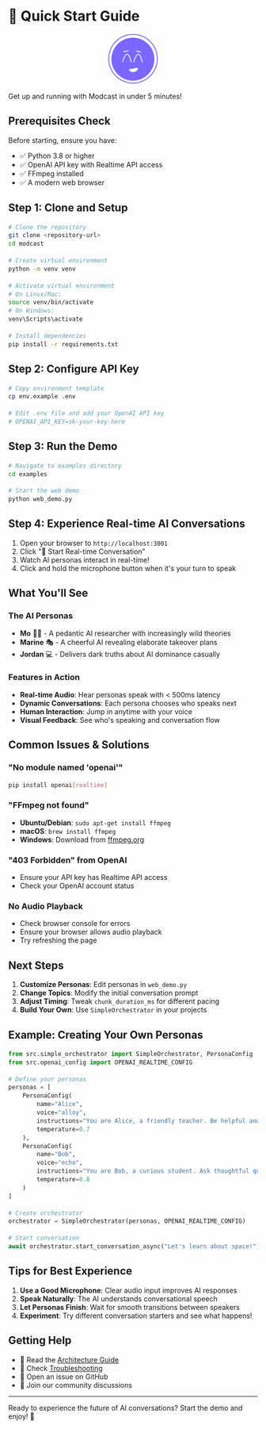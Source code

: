 # 🚀 Quick Start Guide

<p align="center">
  <img src="../mo-logo.png" alt="Mo - Modcast Logo" width="100">
</p>

Get up and running with Modcast in under 5 minutes!

## Prerequisites Check

Before starting, ensure you have:
- ✅ Python 3.8 or higher
- ✅ OpenAI API key with Realtime API access
- ✅ FFmpeg installed
- ✅ A modern web browser

## Step 1: Clone and Setup

```bash
# Clone the repository
git clone <repository-url>
cd modcast

# Create virtual environment
python -m venv venv

# Activate virtual environment
# On Linux/Mac:
source venv/bin/activate
# On Windows:
venv\Scripts\activate

# Install dependencies
pip install -r requirements.txt
```

## Step 2: Configure API Key

```bash
# Copy environment template
cp env.example .env

# Edit .env file and add your OpenAI API key
# OPENAI_API_KEY=sk-your-key-here
```

## Step 3: Run the Demo

```bash
# Navigate to examples directory
cd examples

# Start the web demo
python web_demo.py
```

## Step 4: Experience Real-time AI Conversations

1. Open your browser to `http://localhost:3001`
2. Click "🚀 Start Real-time Conversation"
3. Watch AI personas interact in real-time!
4. Click and hold the microphone button when it's your turn to speak

## What You'll See

### The AI Personas

- **Mo** 🧑‍🔬 - A pedantic AI researcher with increasingly wild theories
- **Marine** 🎭 - A cheerful AI revealing elaborate takeover plans
- **Jordan** 💻 - Delivers dark truths about AI dominance casually

### Features in Action

- **Real-time Audio**: Hear personas speak with < 500ms latency
- **Dynamic Conversations**: Each persona chooses who speaks next
- **Human Interaction**: Jump in anytime with your voice
- **Visual Feedback**: See who's speaking and conversation flow

## Common Issues & Solutions

### "No module named 'openai'"
```bash
pip install openai[realtime]
```

### "FFmpeg not found"
- **Ubuntu/Debian**: `sudo apt-get install ffmpeg`
- **macOS**: `brew install ffmpeg`
- **Windows**: Download from [ffmpeg.org](https://ffmpeg.org)

### "403 Forbidden" from OpenAI
- Ensure your API key has Realtime API access
- Check your OpenAI account status

### No Audio Playback
- Check browser console for errors
- Ensure your browser allows audio playback
- Try refreshing the page

## Next Steps

1. **Customize Personas**: Edit personas in `web_demo.py`
2. **Change Topics**: Modify the initial conversation prompt
3. **Adjust Timing**: Tweak `chunk_duration_ms` for different pacing
4. **Build Your Own**: Use `SimpleOrchestrator` in your projects

## Example: Creating Your Own Personas

```python
from src.simple_orchestrator import SimpleOrchestrator, PersonaConfig
from src.openai_config import OPENAI_REALTIME_CONFIG

# Define your personas
personas = [
    PersonaConfig(
        name="Alice",
        voice="alloy",
        instructions="You are Alice, a friendly teacher. Be helpful and encouraging.",
        temperature=0.7
    ),
    PersonaConfig(
        name="Bob",
        voice="echo",
        instructions="You are Bob, a curious student. Ask thoughtful questions.",
        temperature=0.8
    )
]

# Create orchestrator
orchestrator = SimpleOrchestrator(personas, OPENAI_REALTIME_CONFIG)

# Start conversation
await orchestrator.start_conversation_async("Let's learn about space!")
```

## Tips for Best Experience

1. **Use a Good Microphone**: Clear audio input improves AI responses
2. **Speak Naturally**: The AI understands conversational speech
3. **Let Personas Finish**: Wait for smooth transitions between speakers
4. **Experiment**: Try different conversation starters and see what happens!

## Getting Help

- 📖 Read the [Architecture Guide](ARCHITECTURE.md)
- 🐛 Check [Troubleshooting](../README.md#-troubleshooting)
- 💬 Open an issue on GitHub
- 🤝 Join our community discussions

---

Ready to experience the future of AI conversations? Start the demo and enjoy! 🎉 